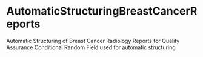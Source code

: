 # AutomaticStructuringBreastCancerReports
Automatic Structuring of Breast Cancer Radiology Reports for Quality Assurance
Conditional Random Field used for automatic structuring
